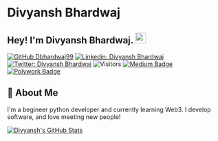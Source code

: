 
# Divyansh Bhardwaj


## Hey! I'm Divyansh Bhardwaj. <img src="https://media.giphy.com/media/hvRJCLFzcasrR4ia7z/giphy.gif" width="25px">

[![GitHub Dbhardwaj99](https://img.shields.io/github/followers/Dbhardwaj99?label=follow&style=social)](https://github.com/Dbhardwaj99)
[![Linkedin: Divyansh Bhardwaj](https://img.shields.io/badge/-Divyansh%20Bhardwaj-blue?style=flat-square&logo=Linkedin&logoColor=white&link=https://www.linkedin.com/in/divyansh-bhardwaj/)](https://www.linkedin.com/in/divyansh-bhardwaj/)
[![Twitter: Divyansh Bhardwaj](https://img.shields.io/twitter/follow/divyanshb99_?style=social)](https://twitter.com/Divyanshb99)
![Visitors](https://visitor-badge.glitch.me/badge?page_id=vermakhushboo&left_color=gray&right_color=blue)
[![Medium Badge](https://img.shields.io/badge/-@Khushboo%20Verma-black?style=flat-square&labelColor=000000&logo=Medium&link=https://medium.com/@khushboo-verma)](https://medium.com/@khushboo-verma)
[![Polywork Badge](https://img.shields.io/badge/-khushbooverma-orange?style=flat-square&logo=polywork&logoColor=black&link=http://polywork.com/khushbooverma)](http://polywork.com/khushbooverma)

## 🚀 About Me
I'm a begineer python developer and currently learning Web3.
I develop software, and love meeting new people!


[![Divyansh's GitHub Stats](https://github-readme-stats.vercel.app/api?username=Dbhardwaj99&hide=issues&count_private=true&show_icons=true&theme=calm)](https://github.com/Dbhardwaj99/github-readme-stats)

